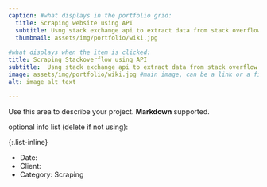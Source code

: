 ```yaml
---
caption: #what displays in the portfolio grid:
  title: Scraping website using API 
  subtitle: Usng stack exchange api to extract data from stack overflow website.
  thumbnail: assets/img/portfolio/wiki.jpg
  
#what displays when the item is clicked:
title: Scraping Stackoverflow using API
subtitle:  Usng stack exchange api to extract data from stack overflow website.
image: assets/img/portfolio/wiki.jpg #main image, can be a link or a file in assets/img/portfolio
alt: image alt text

---
```

Use this area to describe your project. **Markdown** supported.

optional info list (delete if not using):

{:.list-inline} 
- Date: 
- Client: 
- Category: Scraping

